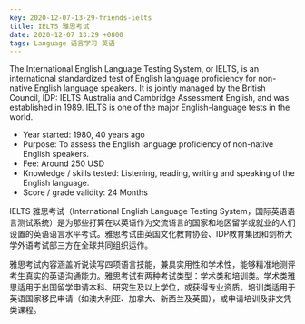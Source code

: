 ```yaml
---
key: 2020-12-07-13-29-friends-ielts
title: IELTS 雅思考试
date: 2020-12-07 13:29 +0800
tags: Language 语言学习 英语
---
```


The International English Language Testing System, or IELTS, is an international standardized test of English language proficiency for non-native English language speakers. It is jointly managed by the British Council, IDP: IELTS Australia and Cambridge Assessment English, and was established in 1989. IELTS is one of the major English-language tests in the world.

- Year started: 1980, 40 years ago
- Purpose: To assess the English language proficiency of non-native English speakers.
- Fee: Around 250 USD
- Knowledge / skills tested: Listening, reading, writing and speaking of the English language.
- Score / grade validity: 24 Months

IELTS 雅思考试（International English Language Testing System，国际英语语言测试系统）是为那些打算在以英语作为交流语言的国家和地区留学或就业的人们设置的英语语言水平考试。雅思考试由英国文化教育协会、IDP教育集团和剑桥大学外语考试部三方在全球共同组织运作。

雅思考试内容涵盖听说读写四项语言技能，兼具实用性和学术性，能够精准地测评考生真实的英语沟通能力。雅思考试有两种考试类型：学术类和培训类。学术类雅思适用于出国留学申请本科、研究生及以上学位，或获得专业资质。培训类适用于英语国家移民申请（如澳大利亚、加拿大、新西兰及英国），或申请培训及非文凭类课程。

<!--more-->
